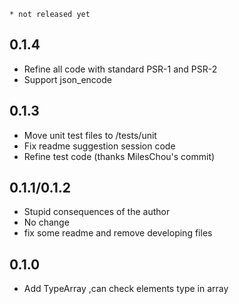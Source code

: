 `* not released yet`

## 0.1.4
- Refine all code with standard PSR-1 and PSR-2
- Support json_encode

## 0.1.3
- Move unit test files to /tests/unit
- Fix readme suggestion session code
- Refine test code (thanks MilesChou's commit)

## 0.1.1/0.1.2
- Stupid consequences of the author
- No change
- fix some readme and remove developing files

## 0.1.0
- Add TypeArray ,can check elements type in array